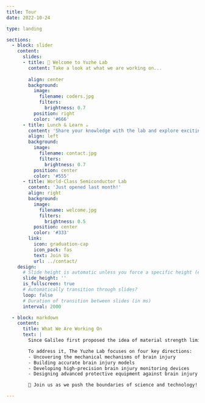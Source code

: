 ```yaml
---
title: Tour
date: 2022-10-24

type: landing

sections:
  - block: slider
    content:
      slides:
      - title: 👋 Welcome to Yuzhe Lab
        content: Take a look at what we are working on...
        
        align: center
        background:
          image:
            filename: coders.jpg
            filters:
              brightness: 0.7
          position: right
          color: '#666'
      - title: Lunch & Learn ☕️
        content: 'Share your knowledge with the lab and explore exciting new topics together!'
        align: left
        background:
          image:
            filename: contact.jpg
            filters:
              brightness: 0.7
          position: center
          color: '#555'
      - title: World-Class Semiconductor Lab
        content: 'Just opened last month!'
        align: right
        background:
          image:
            filename: welcome.jpg
            filters:
              brightness: 0.5
          position: center
          color: '#333'
        link:
          icon: graduation-cap
          icon_pack: fas
          text: Join Us
          url: ../contact/
    design:
      # Slide height is automatic unless you force a specific height (e.g. '400px')
      slide_height: ''
      is_fullscreen: true
      # Automatically transition through slides?
      loop: false
      # Duration of transition between slides (in ms)
      interval: 2000

  - block: markdown
    content:
      title: What We Are Working On
      text: |
        Since Galileo first proposed the idea of material strength limitations, humanity has spent centuries developing theories of material damage. Yet to this day, one critical question remains unanswered: **How does mechanics lead to brain damage (injury)?** This gap in knowledge is unacceptable.  

        To address it, The Yuzhe Lab focuses on four key directions:  
        - Uncovering the mechanical mechanisms of brain injury  
        - Building accurate brain injury models  
        - Developing high-precision brain injury monitoring devices  
        - Designing advanced protective equipment against brain injury  

        🚀 Join us as we push the boundaries of science and technology!

---
```

